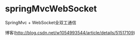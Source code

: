# springMvcWebSocket
SpringMvc + WebSocket全双工通信

博客(http://blog.csdn.net/w1054993544/article/details/51517109)
